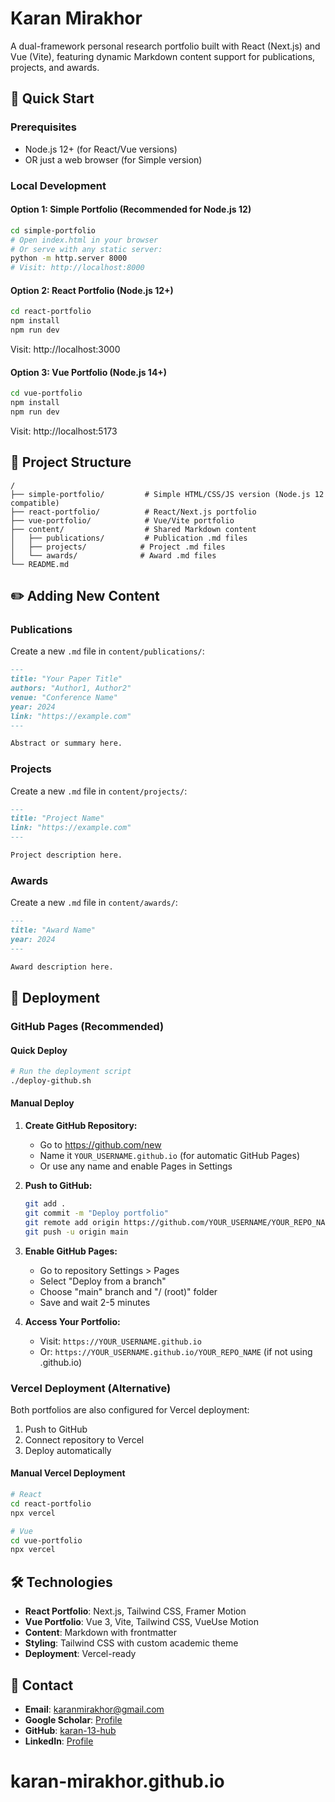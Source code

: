 # Karan Mirakhor

A dual-framework personal research portfolio built with React (Next.js) and Vue (Vite), featuring dynamic Markdown content support for publications, projects, and awards.

## 🚀 Quick Start

### Prerequisites
- Node.js 12+ (for React/Vue versions)
- OR just a web browser (for Simple version)

### Local Development

#### Option 1: Simple Portfolio (Recommended for Node.js 12)
```bash
cd simple-portfolio
# Open index.html in your browser
# Or serve with any static server:
python -m http.server 8000
# Visit: http://localhost:8000
```

#### Option 2: React Portfolio (Node.js 12+)
```bash
cd react-portfolio
npm install
npm run dev
```
Visit: http://localhost:3000

#### Option 3: Vue Portfolio (Node.js 14+)
```bash
cd vue-portfolio
npm install
npm run dev
```
Visit: http://localhost:5173

## 📁 Project Structure

```
/
├── simple-portfolio/         # Simple HTML/CSS/JS version (Node.js 12 compatible)
├── react-portfolio/          # React/Next.js portfolio
├── vue-portfolio/            # Vue/Vite portfolio
├── content/                  # Shared Markdown content
│   ├── publications/         # Publication .md files
│   ├── projects/            # Project .md files
│   └── awards/              # Award .md files
└── README.md
```

## ✏️ Adding New Content

### Publications
Create a new `.md` file in `content/publications/`:

```markdown
---
title: "Your Paper Title"
authors: "Author1, Author2"
venue: "Conference Name"
year: 2024
link: "https://example.com"
---

Abstract or summary here.
```

### Projects
Create a new `.md` file in `content/projects/`:

```markdown
---
title: "Project Name"
link: "https://example.com"
---

Project description here.
```

### Awards
Create a new `.md` file in `content/awards/`:

```markdown
---
title: "Award Name"
year: 2024
---

Award description here.
```

## 🚀 Deployment

### GitHub Pages (Recommended)

#### Quick Deploy
```bash
# Run the deployment script
./deploy-github.sh
```

#### Manual Deploy
1. **Create GitHub Repository:**
   - Go to https://github.com/new
   - Name it `YOUR_USERNAME.github.io` (for automatic GitHub Pages)
   - Or use any name and enable Pages in Settings

2. **Push to GitHub:**
   ```bash
   git add .
   git commit -m "Deploy portfolio"
   git remote add origin https://github.com/YOUR_USERNAME/YOUR_REPO_NAME.git
   git push -u origin main
   ```

3. **Enable GitHub Pages:**
   - Go to repository Settings > Pages
   - Select "Deploy from a branch"
   - Choose "main" branch and "/ (root)" folder
   - Save and wait 2-5 minutes

4. **Access Your Portfolio:**
   - Visit: `https://YOUR_USERNAME.github.io`
   - Or: `https://YOUR_USERNAME.github.io/YOUR_REPO_NAME` (if not using .github.io)

### Vercel Deployment (Alternative)

Both portfolios are also configured for Vercel deployment:

1. Push to GitHub
2. Connect repository to Vercel
3. Deploy automatically

#### Manual Vercel Deployment
```bash
# React
cd react-portfolio
npx vercel

# Vue
cd vue-portfolio
npx vercel
```

## 🛠️ Technologies

- **React Portfolio**: Next.js, Tailwind CSS, Framer Motion
- **Vue Portfolio**: Vue 3, Vite, Tailwind CSS, VueUse Motion
- **Content**: Markdown with frontmatter
- **Styling**: Tailwind CSS with custom academic theme
- **Deployment**: Vercel-ready

## 📧 Contact

- **Email**: karanmirakhor@gmail.com
- **Google Scholar**: [Profile](https://scholar.google.com/citations?user=wpeFm64AAAAJ&hl=en)
- **GitHub**: [karan-13-hub](https://github.com/karan-13-hub)
- **LinkedIn**: [Profile](https://www.linkedin.com/in/karan-mirakhor-b065b7142/)
# karan-mirakhor.github.io
